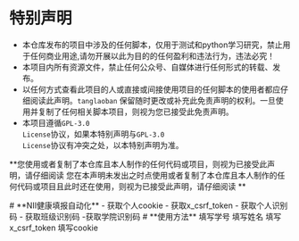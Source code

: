 # **特别声明**  
- 本仓库发布的项目中涉及的任何脚本，仅用于测试和python学习研究，禁止用于任何商业用途,请勿开展以此为目的的任何盈利和违法行为，违法必究！  
- 本项目内所有资源文件，禁止任何公众号、自媒体进行任何形式的转载、发布。  
- 以任何方式查看此项目的人或直接或间接使用项目的任何脚本的使用者都应仔细阅读此声明。<code>tanglaoban</code> 保留随时更改或补充此免责声明的权利。一旦使用并复制了任何相关脚本项目，则视为您已接受此免责声明。  
- 本项目遵循<code>GPL-3.0 License</code>协议，如果本特别声明与<code>GPL-3.0 License</code>协议有冲突之处，以本特别声明为准。  
<p>**您使用或者复制了本仓库且本人制作的任何代码或项目，则视为已接受此声明，请仔细阅读  
  您在本声明未发出之时点使用或者复制了本仓库且本人制作的任何代码或项目且此时还在使用，则视为已接受此声明，请仔细阅读  ** 
</p>
# **NII健康填报自动化**  
- 获取个人cookie  
- 获取x_csrf_token  
- 获取个人识别码  
- 获取班级识别码  
-获取学院识别码  
# **使用方法**  
填写学号  
填写姓名  
填写x_csrf_token  
填写cookie
